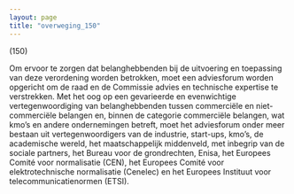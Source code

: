 ```yaml
---
layout: page
title: "overweging_150"
---
```


(150)

Om ervoor te zorgen dat belanghebbenden bij de uitvoering en toepassing van deze verordening worden betrokken, moet een adviesforum worden opgericht om de raad en de Commissie advies en technische expertise te verstrekken. Met het oog op een gevarieerde en evenwichtige vertegenwoordiging van belanghebbenden tussen commerciële en niet-commerciële belangen en, binnen de categorie commerciële belangen, wat kmo’s en andere ondernemingen betreft, moet het adviesforum onder meer bestaan uit vertegenwoordigers van de industrie, start-ups, kmo’s, de academische wereld, het maatschappelijk middenveld, met inbegrip van de sociale partners, het Bureau voor de grondrechten, Enisa, het Europees Comité voor normalisatie (CEN), het Europees Comité voor elektrotechnische normalisatie (Cenelec) en het Europees Instituut voor telecommunicatienormen (ETSI).